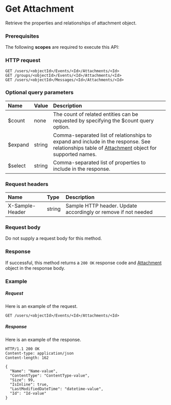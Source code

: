 # Get Attachment

Retrieve the properties and relationships of attachment object.
### Prerequisites
The following **scopes** are required to execute this API: 
### HTTP request
<!-- { "blockType": "ignored" } -->
```http
GET /users/<objectId>/Events/<Id>/Attachments/<Id>
GET /groups/<objectId>/Events/<Id>/Attachments/<Id>
GET /users/<objectId>/Messages/<Id>/Attachments/<Id>
```
### Optional query parameters
|Name|Value|Description|
|:---------------|:--------|:-------|
|$count|none|The count of related entities can be requested by specifying the $count query option.|
|$expand|string|Comma-separated list of relationships to expand and include in the response. See relationships table of [Attachment](../resources/attachment.md) object for supported names. |
|$select|string|Comma-separated list of properties to include in the response.|

### Request headers
| Name       | Type | Description|
|:-----------|:------|:----------|
| X-Sample-Header  | string  | Sample HTTP header. Update accordingly or remove if not needed|

### Request body
Do not supply a request body for this method.
### Response
If successful, this method returns a `200 OK` response code and [Attachment](../resources/attachment.md) object in the response body.
### Example
##### Request
Here is an example of the request.
<!-- {
  "blockType": "request",
  "name": "get_attachment"
}-->
```http
GET /users/<objectId>/Events/<Id>/Attachments/<Id>
```
##### Response
Here is an example of the response.
<!-- {
  "blockType": "response",
  "truncated": false,
  "@odata.type": "microsoft.graph.attachment"
} -->
```http
HTTP/1.1 200 OK
Content-type: application/json
Content-length: 162

{
  "Name": "Name-value",
  "ContentType": "ContentType-value",
  "Size": 99,
  "IsInline": true,
  "LastModifiedDateTime": "datetime-value",
  "Id": "Id-value"
}
```

<!-- uuid: 9ffda9b3-ac6c-4c11-980f-c61305789457
2015-10-21 09:21:57 UTC -->
<!-- {
  "type": "#page.annotation",
  "description": "Get Attachment",
  "keywords": "",
  "section": "documentation",
  "tocPath": ""
}-->